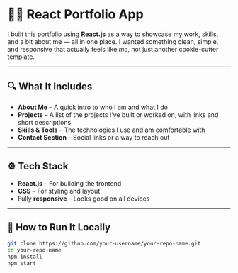 # 🧑‍💻 React Portfolio App

I built this portfolio using **React.js** as a way to showcase my work, skills, and a bit about me — all in one place. I wanted something clean, simple, and responsive that actually feels like *me*, not just another cookie-cutter template.

---

## 🔍 What It Includes

- **About Me** – A quick intro to who I am and what I do  
- **Projects** – A list of the projects I’ve built or worked on, with links and short descriptions  
- **Skills & Tools** – The technologies I use and am comfortable with  
- **Contact Section** – Social links or a way to reach out  

---

## ⚙️ Tech Stack

- **React.js** – For building the frontend  
- **CSS** – For styling and layout  
- Fully **responsive** – Looks good on all devices  

---


## 🚀 How to Run It Locally

```bash
git clone https://github.com/your-username/your-repo-name.git
cd your-repo-name
npm install
npm start
